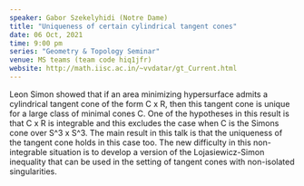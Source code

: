 ```yaml
---
speaker: Gabor Szekelyhidi (Notre Dame)
title: "Uniqueness of certain cylindrical tangent cones"
date: 06 Oct, 2021
time: 9:00 pm
series: "Geometry & Topology Seminar"
venue: MS teams (team code hiq1jfr)
website: http://math.iisc.ac.in/~vvdatar/gt_Current.html
---
```


Leon Simon showed that if an area minimizing hypersurface
admits a cylindrical tangent cone of the form C x R, then this tangent
cone is unique for a large class of minimal cones C. One of the
hypotheses in this result is that C x R is integrable and this
excludes the case when C is the Simons cone over S^3 x S^3. The main
result in this talk is that the uniqueness of the tangent cone holds
in this case too. The new difficulty in this non-integrable situation
is to develop a version of the Lojasiewicz-Simon inequality that can
be used in the setting of tangent cones with non-isolated
singularities.
